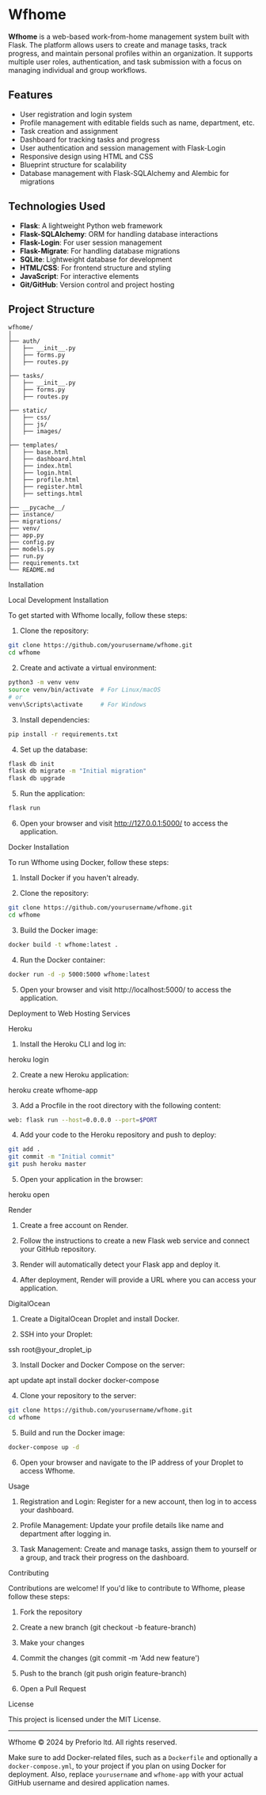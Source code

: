 # Wfhome

**Wfhome** is a web-based work-from-home management system built with Flask. The platform allows users to create and manage tasks, track progress, and maintain personal profiles within an organization. It supports multiple user roles, authentication, and task submission with a focus on managing individual and group workflows.

## Features

- User registration and login system
- Profile management with editable fields such as name, department, etc.
- Task creation and assignment
- Dashboard for tracking tasks and progress
- User authentication and session management with Flask-Login
- Responsive design using HTML and CSS
- Blueprint structure for scalability
- Database management with Flask-SQLAlchemy and Alembic for migrations

## Technologies Used

- **Flask**: A lightweight Python web framework
- **Flask-SQLAlchemy**: ORM for handling database interactions
- **Flask-Login**: For user session management
- **Flask-Migrate**: For handling database migrations
- **SQLite**: Lightweight database for development
- **HTML/CSS**: For frontend structure and styling
- **JavaScript**: For interactive elements
- **Git/GitHub**: Version control and project hosting

## Project Structure

```plaintext
wfhome/
│
├── auth/
│   ├── __init__.py
│   ├── forms.py
│   ├── routes.py
│
├── tasks/
│   ├── __init__.py
│   ├── forms.py
│   ├── routes.py
│
├── static/
│   ├── css/
│   ├── js/
│   ├── images/
│
├── templates/
│   ├── base.html
│   ├── dashboard.html
│   ├── index.html
│   ├── login.html
│   ├── profile.html
│   ├── register.html
│   ├── settings.html
│
├── __pycache__/
├── instance/
├── migrations/
├── venv/
├── app.py
├── config.py
├── models.py
├── run.py
├── requirements.txt
└── README.md
```
Installation

Local Development Installation

To get started with Wfhome locally, follow these steps:

1. Clone the repository:
```bash
git clone https://github.com/yourusername/wfhome.git
cd wfhome
```

2. Create and activate a virtual environment:
```bash
python3 -m venv venv
source venv/bin/activate  # For Linux/macOS
# or
venv\Scripts\activate     # For Windows
```

3. Install dependencies:
```bash
pip install -r requirements.txt
```

4. Set up the database:
```bash
flask db init
flask db migrate -m "Initial migration"
flask db upgrade
```

5. Run the application:
```bash
flask run
```

6. Open your browser and visit http://127.0.0.1:5000/ to access the application.



Docker Installation

To run Wfhome using Docker, follow these steps:

1. Install Docker if you haven't already.


2. Clone the repository:
```bash
git clone https://github.com/yourusername/wfhome.git
cd wfhome
```

3. Build the Docker image:
```bash
docker build -t wfhome:latest .
```

4. Run the Docker container:
```bash
docker run -d -p 5000:5000 wfhome:latest
```

5. Open your browser and visit http://localhost:5000/ to access the application.



Deployment to Web Hosting Services

Heroku

1. Install the Heroku CLI and log in:

heroku login


2. Create a new Heroku application:

heroku create wfhome-app


3. Add a Procfile in the root directory with the following content:
```bash
web: flask run --host=0.0.0.0 --port=$PORT
```

4. Add your code to the Heroku repository and push to deploy:
```bash
git add .
git commit -m "Initial commit"
git push heroku master
```

5. Open your application in the browser:

heroku open



Render

1. Create a free account on Render.


2. Follow the instructions to create a new Flask web service and connect your GitHub repository.


3. Render will automatically detect your Flask app and deploy it.


4. After deployment, Render will provide a URL where you can access your application.



DigitalOcean

1. Create a DigitalOcean Droplet and install Docker.


2. SSH into your Droplet:

ssh root@your_droplet_ip


3. Install Docker and Docker Compose on the server:

apt update
apt install docker docker-compose


4. Clone your repository to the server:
```bash
git clone https://github.com/yourusername/wfhome.git
cd wfhome
```

5. Build and run the Docker image:
```bash
docker-compose up -d
```

6. Open your browser and navigate to the IP address of your Droplet to access Wfhome.



Usage

1. Registration and Login: Register for a new account, then log in to access your dashboard.


2. Profile Management: Update your profile details like name and department after logging in.


3. Task Management: Create and manage tasks, assign them to yourself or a group, and track their progress on the dashboard.



Contributing

Contributions are welcome! If you'd like to contribute to Wfhome, please follow these steps:

1. Fork the repository


2. Create a new branch (git checkout -b feature-branch)


3. Make your changes


4. Commit the changes (git commit -m 'Add new feature')


5. Push to the branch (git push origin feature-branch)


6. Open a Pull Request



License

This project is licensed under the MIT License.


---

Wfhome © 2024 by Preforio ltd. All rights reserved.

Make sure to add Docker-related files, such as a `Dockerfile` and optionally a `docker-compose.yml`, to your project if you plan on using Docker for deployment. Also, replace `yourusername` and `wfhome-app` with your actual GitHub username and desired application names.

